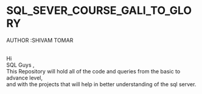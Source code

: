 # SQL_SEVER_COURSE_GALI_TO_GLORY
AUTHOR :SHIVAM TOMAR


<BR>
Hi 
<bR>
SQL Guys ,
<bR>
This Repository will hold all of the code and queries from the basic to advance level,
<br>
and with the projects that will help in better understanding of the sql server.


